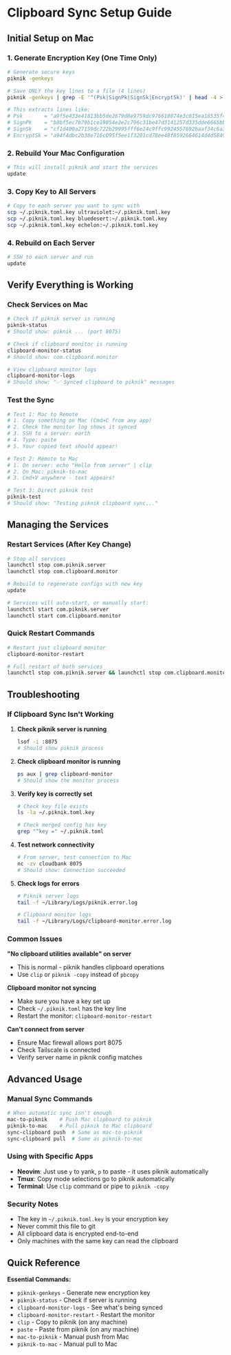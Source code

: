 # Clipboard Sync Setup Guide

## Initial Setup on Mac

### 1. Generate Encryption Key (One Time Only)
```bash
# Generate secure keys
piknik -genkeys

# Save ONLY the key lines to a file (4 lines)
piknik -genkeys | grep -E '^(Psk|SignPk|SignSk|EncryptSk)' | head -4 > ~/.piknik.toml.key

# This extracts lines like:
# Psk       = "a9f5e433e41813bb5de2679d8e9759dc976618074e3c015ea18535f4b533c277"
# SignPk    = "b8bf5ec7b79b1ce19854e2e2c796c31be47d3141257d335dde6665bbd4170411"
# SignSk    = "cf1d400a27159dc722b29995fff6e24c9ffc9924557692baaf34c6a3eee9e8fe"
# EncryptSk = "a94f4dbc2b38e716c095f5ee1f3201cd78ee48f8592664614d4d5849fe0d1376"
```

### 2. Rebuild Your Mac Configuration
```bash
# This will install piknik and start the services
update
```

### 3. Copy Key to All Servers
```bash
# Copy to each server you want to sync with
scp ~/.piknik.toml.key ultraviolet:~/.piknik.toml.key
scp ~/.piknik.toml.key bluedesert:~/.piknik.toml.key
scp ~/.piknik.toml.key echelon:~/.piknik.toml.key
```

### 4. Rebuild on Each Server
```bash
# SSH to each server and run
update
```

## Verify Everything is Working

### Check Services on Mac
```bash
# Check if piknik server is running
piknik-status
# Should show: piknik ... (port 8075)

# Check if clipboard monitor is running
clipboard-monitor-status
# Should show: com.clipboard.monitor

# View clipboard monitor logs
clipboard-monitor-logs
# Should show: "✅ Synced clipboard to piknik" messages
```

### Test the Sync
```bash
# Test 1: Mac to Remote
# 1. Copy something on Mac (Cmd+C from any app)
# 2. Check the monitor log shows it synced
# 3. SSH to a server: earth
# 4. Type: paste
# 5. Your copied text should appear!

# Test 2: Remote to Mac
# 1. On server: echo "Hello from server" | clip
# 2. On Mac: piknik-to-mac
# 3. Cmd+V anywhere - text appears!

# Test 3: Direct piknik test
piknik-test
# Should show: "Testing piknik clipboard sync..."
```

## Managing the Services

### Restart Services (After Key Change)
```bash
# Stop all services
launchctl stop com.piknik.server
launchctl stop com.clipboard.monitor

# Rebuild to regenerate configs with new key
update

# Services will auto-start, or manually start:
launchctl start com.piknik.server
launchctl start com.clipboard.monitor
```

### Quick Restart Commands
```bash
# Restart just clipboard monitor
clipboard-monitor-restart

# Full restart of both services
launchctl stop com.piknik.server && launchctl stop com.clipboard.monitor && sleep 1 && launchctl start com.piknik.server && launchctl start com.clipboard.monitor
```

## Troubleshooting

### If Clipboard Sync Isn't Working

1. **Check piknik server is running**
   ```bash
   lsof -i :8075
   # Should show piknik process
   ```

2. **Check clipboard monitor is running**
   ```bash
   ps aux | grep clipboard-monitor
   # Should show the monitor process
   ```

3. **Verify key is correctly set**
   ```bash
   # Check key file exists
   ls -la ~/.piknik.toml.key
   
   # Check merged config has key
   grep "^key =" ~/.piknik.toml
   ```

4. **Test network connectivity**
   ```bash
   # From server, test connection to Mac
   nc -zv cloudbank 8075
   # Should show: Connection succeeded
   ```

5. **Check logs for errors**
   ```bash
   # Piknik server logs
   tail -f ~/Library/Logs/piknik.error.log
   
   # Clipboard monitor logs
   tail -f ~/Library/Logs/clipboard-monitor.error.log
   ```

### Common Issues

**"No clipboard utilities available" on server**
- This is normal - piknik handles clipboard operations
- Use `clip` or `piknik -copy` instead of `pbcopy`

**Clipboard monitor not syncing**
- Make sure you have a key set up
- Check `~/.piknik.toml` has the key line
- Restart the monitor: `clipboard-monitor-restart`

**Can't connect from server**
- Ensure Mac firewall allows port 8075
- Check Tailscale is connected
- Verify server name in piknik config matches

## Advanced Usage

### Manual Sync Commands
```bash
# When automatic sync isn't enough
mac-to-piknik    # Push Mac clipboard to piknik
piknik-to-mac    # Pull piknik to Mac clipboard
sync-clipboard push  # Same as mac-to-piknik
sync-clipboard pull  # Same as piknik-to-mac
```

### Using with Specific Apps
- **Neovim**: Just use `y` to yank, `p` to paste - it uses piknik automatically
- **Tmux**: Copy mode selections go to piknik automatically
- **Terminal**: Use `clip` command or pipe to `piknik -copy`

### Security Notes
- The key in `~/.piknik.toml.key` is your encryption key
- Never commit this file to git
- All clipboard data is encrypted end-to-end
- Only machines with the same key can read the clipboard

## Quick Reference

**Essential Commands:**
- `piknik-genkeys` - Generate new encryption key
- `piknik-status` - Check if server is running
- `clipboard-monitor-logs` - See what's being synced
- `clipboard-monitor-restart` - Restart the monitor
- `clip` - Copy to piknik (on any machine)
- `paste` - Paste from piknik (on any machine)
- `mac-to-piknik` - Manual push from Mac
- `piknik-to-mac` - Manual pull to Mac